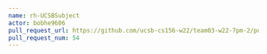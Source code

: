 ```yaml
---
name: rh-UCSBSubject
actor: bobhe9606
pull_request_url: https://github.com/ucsb-cs156-w22/team03-w22-7pm-2/pull/54
pull_request_num: 54
---
```

